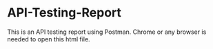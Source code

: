 # API-Testing-Report

This is an API testing report using Postman. Chrome or any browser is needed to open this html file.
